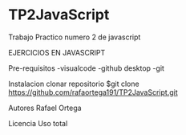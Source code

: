 # TP2JavaScript
Trabajo Practico numero 2 de javascript

EJERCICIOS EN JAVASCRIPT 

Pre-requisitos
-visualcode 
-github desktop
-git

Instalacion
 clonar repositorio
 $git clone https://github.com/rafaortega191/TP2JavaScript.git

Autores
Rafael Ortega

Licencia
Uso total
